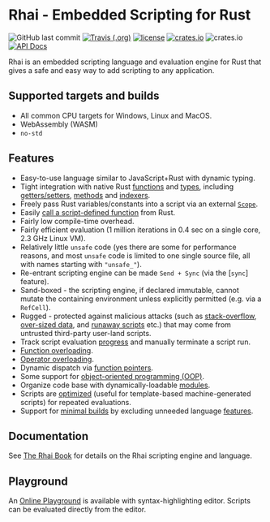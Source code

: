 Rhai - Embedded Scripting for Rust
=================================

![GitHub last commit](https://img.shields.io/github/last-commit/jonathandturner/rhai)
[![Travis (.org)](https://img.shields.io/travis/jonathandturner/rhai)](http://travis-ci.org/jonathandturner/rhai)
[![license](https://img.shields.io/github/license/jonathandturner/rhai)](https://github.com/license/jonathandturner/rhai)
[![crates.io](https://img.shields.io/crates/v/rhai.svg)](https:/crates.io/crates/rhai/)
![crates.io](https://img.shields.io/crates/d/rhai)
[![API Docs](https://docs.rs/rhai/badge.svg)](https://docs.rs/rhai/)

Rhai is an embedded scripting language and evaluation engine for Rust that gives a safe and easy way
to add scripting to any application.

Supported targets and builds
---------------------------

* All common CPU targets for Windows, Linux and MacOS.
* WebAssembly (WASM)
* `no-std`

Features
--------

* Easy-to-use language similar to JavaScript+Rust with dynamic typing.
* Tight integration with native Rust [functions](https://schungx.github.io/rhai/rust/functions.html) and [types]([#custom-types-and-methods](https://schungx.github.io/rhai/rust/custom.html)), including [getters/setters](https://schungx.github.io/rhai/rust/getters-setters.html), [methods](https://schungx.github.io/rhai/rust/custom.html) and [indexers](https://schungx.github.io/rhai/rust/indexers.html).
* Freely pass Rust variables/constants into a script via an external [`Scope`](https://schungx.github.io/rhai/rust/scope.html).
* Easily [call a script-defined function](https://schungx.github.io/rhai/engine/call-fn.html) from Rust.
* Fairly low compile-time overhead.
* Fairly efficient evaluation (1 million iterations in 0.4 sec on a single core, 2.3 GHz Linux VM).
* Relatively little `unsafe` code (yes there are some for performance reasons, and most `unsafe` code is limited to
  one single source file, all with names starting with `"unsafe_"`).
* Re-entrant scripting engine can be made `Send + Sync` (via the [`sync`] feature).
* Sand-boxed - the scripting engine, if declared immutable, cannot mutate the containing environment unless explicitly permitted (e.g. via a `RefCell`).
* Rugged - protected against malicious attacks (such as [stack-overflow](https://schungx.github.io/rhai/safety/max-call-stack.html), [over-sized data](https://schungx.github.io/rhai/safety/max-string-size.html), and [runaway scripts](https://schungx.github.io/rhai/safety/max-operations.html) etc.) that may come from untrusted third-party user-land scripts.
* Track script evaluation [progress](https://schungx.github.io/rhai/safety/progress.html) and manually terminate a script run.
* [Function overloading](https://schungx.github.io/rhai/language/overload.html).
* [Operator overloading](https://schungx.github.io/rhai/rust/operators.html).
* Dynamic dispatch via [function pointers](https://schungx.github.io/rhai/language/fn-ptr.html).
* Some support for [object-oriented programming (OOP)](https://schungx.github.io/rhai/language/oop.html).
* Organize code base with dynamically-loadable [modules](https://schungx.github.io/rhai/language/modules.html).
* Scripts are [optimized](https://schungx.github.io/rhai/engine/optimize.html) (useful for template-based machine-generated scripts) for repeated evaluations.
* Support for [minimal builds](https://schungx.github.io/rhai/start/builds/minimal.html) by excluding unneeded language [features](https://schungx.github.io/rhai/start/features.html).

Documentation
-------------

See [The Rhai Book](https://schungx.github.io/rhai) for details on the Rhai scripting engine and language.

Playground
----------

An [Online Playground](https://alvinhochun.github.io/rhai-demo/) is available with syntax-highlighting editor.
Scripts can be evaluated directly from the editor.
